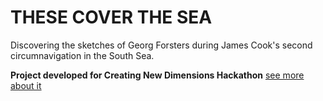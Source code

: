 # THESE COVER THE SEA
Discovering the sketches of Georg Forsters during James Cook's second circumnavigation in the South Sea.

**Project developed for  Creating New Dimensions Hackathon** 
[see more about it](https://hackdash.org/projects/634ab7a16d202d739f69ce81)
